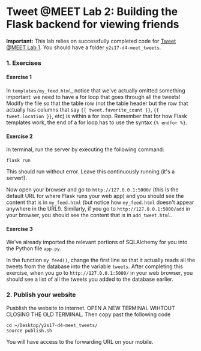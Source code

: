 # Tweet @MEET Lab 2: Building the Flask backend for viewing friends

**Important:** This lab relies on successfully completed code for [Tweet @MEET Lab 1](https://github.com/meet-projects/y2s17-d4-meet_tweets/blob/master/lab1.md). You should have a folder `y2s17-d4-meet_tweets`.

### 1. Exercises

#### Exercise 1

In `templates/my_feed.html`, notice that we've actually omitted something important: we need to have a for loop that goes through all the tweets! Modify the file so that the table row (not the table header but the row that actually has columns that say `{{ tweet.favorite_count }}`, `{{ tweet.location }}`, etc) is within a for loop. Remember that for how Flask templates work, the end of a for loop has to use the syntax `{% endfor %}`.

#### Exercise 2

In terminal, run the server by executing the following command:
```
flask run
```

This should run without error. Leave this continuously running (it's a server!).

Now open your browser and go to `http://127.0.0.1:5000/` (this is the default URL for where Flask runs your web app) and you should see the content that is in `my_feed.html` (but notice how `my_feed.html` doesn't appear anywhere in the URL!). Similarly, if you go to `http://127.0.0.1:5000/add` in your browser, you should see the content that is in `add_tweet.html`.

#### Exercise 3

We've already imported the relevant portions of SQLAlchemy for you into the Python file `app.py`.

In the function `my_feed()`, change the first line so that it actually reads all the tweets from the database into the variable `tweets`. After completing this exercise, when you go to `http://127.0.0.1:5000/` in your web browser, you should see a list of all the tweets you added to the database earlier.

### 2.  Publish your website

Pusblish the website to internet.
OPEN A NEW TERMINAL WIHTOUT CLOSING THE OLD TERMINAL. Then copy past the following code
```
cd ~/Desktop/y2s17-d4-meet_tweets/
source publish.sh
```

You will have access to the forwarding URL on your mobile.
